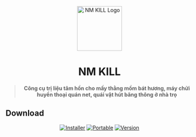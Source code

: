 <div align="center">
  <img src="https://app.ovfteam.com/icon.png" alt="NM KILL Logo" width="120" />
  <h1>NM KILL</h1>

> **Công cụ trị liệu tâm hồn cho mấy thằng mồm bát hương, máy chửi huyền thoại quán net, quái vật hút băng thông ở nhà trọ**
</div>

## Download

<div align="center">

[![Installer](https://img.shields.io/badge/Installer-Download-blue?style=for-the-badge&logo=windows)](https://github.com/ovftank/nm-kill/releases/latest/download/nm-kill-setup.exe)
[![Portable](https://img.shields.io/badge/Portable-Download-green?style=for-the-badge)](https://github.com/ovftank/nm-kill/releases/latest/download/nm-kill.exe)
[![Version](https://img.shields.io/github/v/release/ovftank/nm-kill?style=flat&label=Version&color=orange)](https://github.com/ovftank/nm-kill/releases/latest)

</div>
